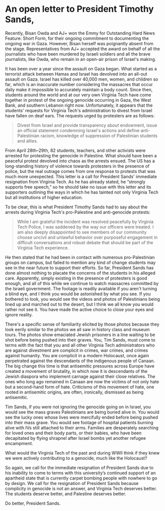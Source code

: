 # An open letter to President Timothy Sands,

Recently, Bisan Owda and AJ+ won the Emmy for Outstanding Hard News Feature:
Short Form, for their ongoing commitment to documenting the ongoing war in Gaza.
However, Bisan herself was poignantly absent from the stage. Representatives
from AJ+ accepted the award on behalf of all the journalists who have been
murdered by Israeli soldiers and all the brave journalists, like Owda, who
remain in an open-air prison of Israel's making.

It has been over a year since the assault on Gaza began. What started as a
terrorist attack between Hamas and Israel has devolved into an all-out assault
on Gaza. Israel has killed over 40,000 men, women, and children so far, which
is an inaccurate number considering the massacres that occur daily make it
impossible to accurately maintain a body count. Since then, students around the
world and at our very own Virginia Tech have come together in protest of the
ongoing genocide occurring in Gaza, the West Bank, and southern Lebanon right
now. Unfortunately, it appears that the students' requests for Virginia Tech's
administration to divest from Israel have fallen on deaf ears. The requests
urged by protesters are as follows: 

> Divest from Israel and provide transparency about endowment, issue an
> official statement condemning Israel's actions and define anti-Palestinian
> racism, knowledge of suppression of Palestinian students and allies.

From April 28th–29th, 82 students, teachers, and other activists were
arrested for protesting the genocide in Palestine. What should have been a
peaceful protest devolved into chaos as the arrests ensued. The US has a
long-standing history of violence towards protesters in the presence of police,
but the real outrage comes from one response to protests that was much more
unexpected. This letter is a call for President Sands' immediate resignation
from Virginia Tech. As he has already stated, he “strongly supports free
speech,” so he should take no issue with this letter and its supporters
outlining the ways in which he has tainted not only Virginia Tech but all
institutions of higher education.

To be clear, this is what President Timothy Sands had to say about the arrests
during Virginia Tech's pro-Palestine and anti-genocide protests: 

> While I am grateful the incident was resolved peacefully by Virginia Tech
> Police, I was saddened by the way our officers were treated. I am also
> deeply disappointed to see members of our community choose uncivil and
> unlawful behavior over purposeful engagement in difficult conversations and
> robust debate that should be part of the Virginia Tech experience.

He then stated that he had been in contact with numerous pro-Palestinian groups
on campus, but failed to mention any kind of change students may see in the near
future to support their efforts. So far, President Sands has done almost nothing
to placate the concerns of the students in his alleged care. Apparently, simply
existing in the presence of protesters is good enough, and all of this while we
continue to watch massacres committed by the Israeli government. The footage is
readily available if you aren't turning a blind eye, and I think you would be
astonished by what you see. If you bothered to look, you would see the videos
and photos of Palestinians being lined up and marched out to the desert, but I
think we all know you would rather not see it. You have made the active choice
to close your eyes and ignore reality.

There's a specific sense of familiarity elicited by those photos because they
look eerily similar to the photos we all saw in history class and museum tours.
The photos show emaciated Jewish prisoners in a line waiting to be shot before
being pushed into their graves. You, Tim Sands, must come to terms with the fact
that you and all other Virginia Tech administrators who are against divestment
are complicit in crimes, war crimes, and crimes against humanity. You are
complicit in a modern Holocaust, once again perpetrated against the descendants
of the indigenous people of Canaan. The big change this time is that antisemitic
pressures across Europe have created a movement of brutality, in which now it is
descendants of the Jewish diaspora who implement carnage against their close
relatives. The ones who long ago remained in Canaan are now the victims of not
only hate but a second-hand form of hate. Criticisms of this movement of hate,
one rooted in antisemitic origins, are often, ironically, dismissed as being
antisemitic.

Tim Sands, if you were not ignoring the genocide going on in Israel, you would
see the mass graves Palestinians are being buried alive in. You would see the
lucky ones whose lives were mercifully ended before being pushed into their mass
grave. You would see footage of hospital patients burning alive with IVs still
attached to their arms. Families are desperately searching for loved ones and
their body parts, or their babies, who have been decapitated by flying shrapnel
after Israel bombs yet another refugee encampment. 

What would the Virginia Tech of the past and during WWII think if they knew we
were actively contributing to a genocide, much like the Holocaust?

So again, we call for the immediate resignation of President Sands due to his
inability to come to terms with this university’s continued support of an
apartheid state that is currently carpet bombing people with nowhere to go by
design. We call for the resignation of President Sands because complicity in
genocide is not an answer, and Virginia Tech deserves better. The students
deserve better, and Palestine deserves better.

Do better, President Sands.
